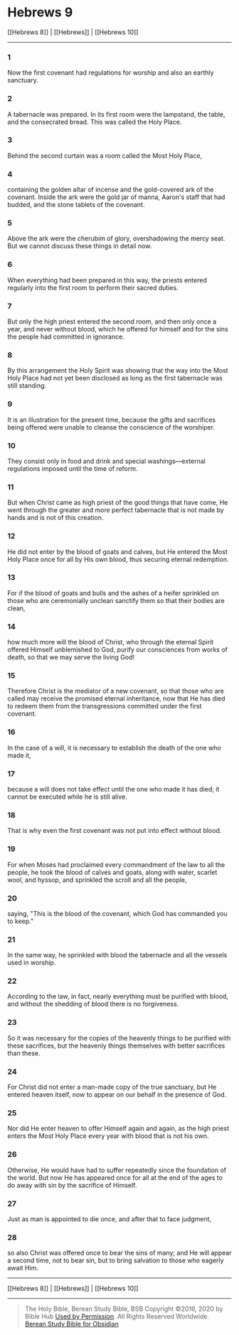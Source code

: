 # Hebrews 9

[[Hebrews 8]] | [[Hebrews]] | [[Hebrews 10]]

---

### 1
Now the first covenant had regulations for worship and also an earthly sanctuary.

### 2
A tabernacle was prepared. In its first room were the lampstand, the table, and the consecrated bread. This was called the Holy Place.

### 3
Behind the second curtain was a room called the Most Holy Place,

### 4
containing the golden altar of incense and the gold-covered ark of the covenant. Inside the ark were the gold jar of manna, Aaron's staff that had budded, and the stone tablets of the covenant.

### 5
Above the ark were the cherubim of glory, overshadowing the mercy seat. But we cannot discuss these things in detail now.

### 6
When everything had been prepared in this way, the priests entered regularly into the first room to perform their sacred duties.

### 7
But only the high priest entered the second room, and then only once a year, and never without blood, which he offered for himself and for the sins the people had committed in ignorance.

### 8
By this arrangement the Holy Spirit was showing that the way into the Most Holy Place had not yet been disclosed as long as the first tabernacle was still standing.

### 9
It is an illustration for the present time, because the gifts and sacrifices being offered were unable to cleanse the conscience of the worshiper.

### 10
They consist only in food and drink and special washings—external regulations imposed until the time of reform.

### 11
But when Christ came as high priest of the good things that have come, He went through the greater and more perfect tabernacle that is not made by hands and is not of this creation.

### 12
He did not enter by the blood of goats and calves, but He entered the Most Holy Place once for all by His own blood, thus securing eternal redemption.

### 13
For if the blood of goats and bulls and the ashes of a heifer sprinkled on those who are ceremonially unclean sanctify them so that their bodies are clean,

### 14
how much more will the blood of Christ, who through the eternal Spirit offered Himself unblemished to God, purify our consciences from works of death, so that we may serve the living God!

### 15
Therefore Christ is the mediator of a new covenant, so that those who are called may receive the promised eternal inheritance, now that He has died to redeem them from the transgressions committed under the first covenant.

### 16
In the case of a will, it is necessary to establish the death of the one who made it,

### 17
because a will does not take effect until the one who made it has died; it cannot be executed while he is still alive.

### 18
That is why even the first covenant was not put into effect without blood.

### 19
For when Moses had proclaimed every commandment of the law to all the people, he took the blood of calves and goats, along with water, scarlet wool, and hyssop, and sprinkled the scroll and all the people,

### 20
saying, "This is the blood of the covenant, which God has commanded you to keep."

### 21
In the same way, he sprinkled with blood the tabernacle and all the vessels used in worship.

### 22
According to the law, in fact, nearly everything must be purified with blood, and without the shedding of blood there is no forgiveness.

### 23
So it was necessary for the copies of the heavenly things to be purified with these sacrifices, but the heavenly things themselves with better sacrifices than these.

### 24
For Christ did not enter a man-made copy of the true sanctuary, but He entered heaven itself, now to appear on our behalf in the presence of God.

### 25
Nor did He enter heaven to offer Himself again and again, as the high priest enters the Most Holy Place every year with blood that is not his own.

### 26
Otherwise, He would have had to suffer repeatedly since the foundation of the world. But now He has appeared once for all at the end of the ages to do away with sin by the sacrifice of Himself.

### 27
Just as man is appointed to die once, and after that to face judgment,

### 28
so also Christ was offered once to bear the sins of many; and He will appear a second time, not to bear sin, but to bring salvation to those who eagerly await Him.

---

[[Hebrews 8]] | [[Hebrews]] | [[Hebrews 10]]

---

> The Holy Bible, Berean Study Bible, BSB
> Copyright &copy;2016, 2020 by Bible Hub
> [Used by Permission](https://berean.bible/terms.htm). All Rights Reserved Worldwide.
> [Berean Study Bible for Obsidian](https://github.com/gapmiss/berean-study-bible-for-obsidian)</small>

